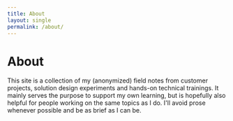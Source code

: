 ```yaml
---
title: About
layout: single   
permalink: /about/
---
```


# About
This site is a collection of my (anonymized) field notes from customer projects, solution design experiments and hands-on technical trainings. It mainly serves the purpose to support my own learning, but is hopefully also helpful for people working on the same topics as I do. I'll avoid prose whenever possible and be as brief as I can be. 
